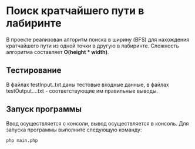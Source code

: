 # Поиск кратчайшего пути в лабиринте

В проекте реализован алгоритм поиска в ширину (BFS) для нахождения кратчайшего пути из одной точки в другую в лабиринте. Сложность алгоритма составляет **O(height * width)**.

## Тестирование

В файлах testInput..txt даны тестовые входные данные, в файлах testOutput....txt - соответствующие им правильные выводы.

## Запуск программы
Ввод осуществляется с консоли, вывод осуществляется в консоль.
Для запуска программы выполните следующую команду:

```bash
php main.php

